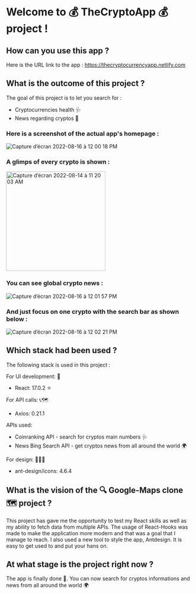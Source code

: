 # Welcome to 💰 TheCryptoApp 💰 project !

## How can you use this app ?

Here is the URL link to the app : https://thecryptocurrencyapp.netlify.com

## What is the outcome of this project ?

The goal of this project is to let you search for :

- Cryptocurrencies health 🩺
- News regarding cryptos 📰


### Here is a screenshot of the actual app's homepage :

![Capture d’écran 2022-08-16 à 12 00 18 PM](https://user-images.githubusercontent.com/61510923/184852877-1190222b-8c2a-48e6-8bf9-5eaf56d90559.png)


### A glimps of every crypto is shown :

<img width="268" alt="Capture d’écran 2022-08-14 à 11 20 03 AM" src="https://user-images.githubusercontent.com/61510923/184532743-1c9faaf4-d938-4ca2-ac70-f86b35927ebb.png">


### You can see global crypto news :

![Capture d’écran 2022-08-16 à 12 01 57 PM](https://user-images.githubusercontent.com/61510923/184853232-f6cd2dfd-befd-4230-b585-f6d91dcc7830.png)


### And just focus on one crypto with the search bar as shown below :

![Capture d’écran 2022-08-16 à 12 02 21 PM](https://user-images.githubusercontent.com/61510923/184853257-82a2ba76-0dce-47f9-880b-60cce2e73930.png)


## Which stack had been used ?

The following stack is used in this project :

For UI development: 🔨

- React: 17.0.2 ⚛️

For API calls: 📞🗺

- Axios: 0.21.1

APIs used:

- Coinranking API - search for cryptos main numbers 🩺
- News Bing Search API - get cryptos news from all around the world 🌍

For design: 👨🏻‍🎨

- ant-design/icons: 4.6.4

## What is the vision of the 🔍 Google-Maps clone 🗺 project ?

This project has gave me the opportunity to test my React skills as well as my ability to fetch data from multiple APIs. The usage of React-Hooks was made to make the application more modern and that was a goal that I manage to reach. I also used a new tool to style the app, Antdesign. It is easy to get used to and put your hans on.

## At what stage is the project right now ?

The app is finally done 🥳. You can now search for cryptos informations and news from all around the world 🌍
